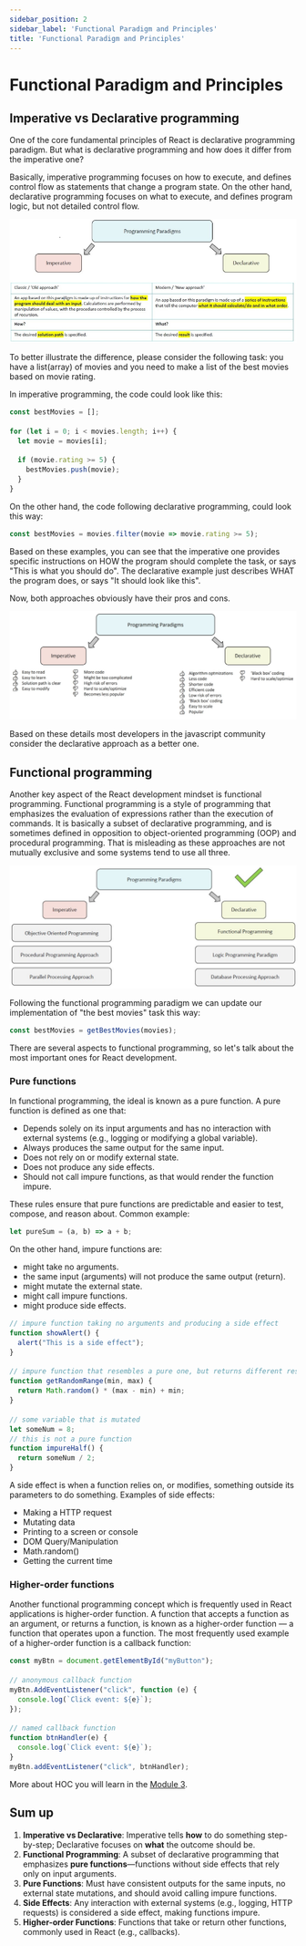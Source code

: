 ```yaml
---
sidebar_position: 2
sidebar_label: 'Functional Paradigm and Principles'
title: 'Functional Paradigm and Principles'
---
```


# Functional Paradigm and Principles

## Imperative vs Declarative programming

One of the core fundamental principles of React is declarative programming paradigm. But what is declarative programming and how does it differ from the imperative one?

Basically, imperative programming focuses on how to execute, and defines control flow as statements that change a program state.
On the other hand, declarative programming focuses on what to execute, and defines program logic, but not detailed control flow.

![Declarative vs Imperative](./images/DeclarativeVsImperative.jpg)

To better illustrate the difference, please consider the following task: you have a list(array) of movies and you need to make a list of the best movies based on movie rating.

In imperative programming, the code could look like this:

```javascript
const bestMovies = [];

for (let i = 0; i < movies.length; i++) {
  let movie = movies[i];
  
  if (movie.rating >= 5) {
    bestMovies.push(movie);
  }
}
```

On the other hand, the code following declarative programming, could look this way:

```javascript
const bestMovies = movies.filter(movie => movie.rating >= 5);
```

Based on these examples, you can see that the imperative one provides specific instructions on HOW the program should complete the task, or says "This is what you should do". The declarative example just describes WHAT the program does, or says "It should look like this".

Now, both approaches obviously have their pros and cons.

![Declarative vs Imperative](./images/DeclarativeVsImperative2.jpg)

Based on these details most developers in the javascript community consider the declarative approach as a better one.

## Functional programming

Another key aspect of the React development mindset is functional programming. Functional programming is a style of programming that emphasizes the evaluation of expressions rather than the execution of commands. It is basically a subset of declarative programming, and is sometimes defined in opposition to object-oriented programming (OOP) and procedural programming. That is misleading as these approaches are not mutually exclusive and some systems tend to use all three.

![Declarative vs Imperative](./images/DeclarativeVsImperative3.jpg)

Following the functional programming paradigm we can update our implementation of "the best movies" task this way:

```javascript
const bestMovies = getBestMovies(movies);
```

There are several aspects to functional programming, so let's talk about the most important ones for React development.

### Pure functions

In functional programming, the ideal is known as a pure function. A pure function is defined as one that:

* Depends solely on its input arguments and has no interaction with external systems (e.g., logging or modifying a global variable).
* Always produces the same output for the same input.
* Does not rely on or modify external state.
* Does not produce any side effects.
* Should not call impure functions, as that would render the function impure.


These rules ensure that pure functions are predictable and easier to test, compose, and reason about. Common example: 

```javascript
let pureSum = (a, b) => a + b;
```

On the other hand, impure functions are:

- might take no arguments.
- the same input (arguments) will not produce the same output (return).
- might mutate the external state.
- might call impure functions.
- might produce side effects.

```javascript
// impure function taking no arguments and producing a side effect
function showAlert() {
  alert("This is a side effect");
}

// impure function that resembles a pure one, but returns different result given the same inputs
function getRandomRange(min, max) {
  return Math.random() * (max - min) + min;
}

// some variable that is mutated
let someNum = 8;
// this is not a pure function
function impureHalf() {
  return someNum / 2;
}
```

A side effect is when a function relies on, or modifies, something outside its parameters to do something. Examples of side effects:

- Making a HTTP request
- Mutating data
- Printing to a screen or console
- DOM Query/Manipulation
- Math.random()
- Getting the current time


### Higher-order functions

Another functional programming concept which is frequently used in React applications is higher-order function.
A function that accepts a function as an argument, or returns a function, is known as a higher-order function — a function that operates upon a function.
The most frequently used example of a higher-order function is a callback function:

```javascript
const myBtn = document.getElementById("myButton");

// anonymous callback function
myBtn.AddEventListener("click", function (e) {
  console.log(`Click event: ${e}`);
});

// named callback function
function btnHandler(e) {
  console.log(`Click event: ${e}`);
}
myBtn.addEventListener("click", btnHandler);
```

More about HOC you will learn in the [Module 3](/react-components/higher-order-components).


## Sum up
1. **Imperative vs Declarative**: Imperative tells **how** to do something step-by-step; Declarative focuses on **what** the outcome should be.
2. **Functional Programming**: A subset of declarative programming that emphasizes **pure functions**—functions without side effects that rely only on input arguments.
3. **Pure Functions**: Must have consistent outputs for the same inputs, no external state mutations, and should avoid calling impure functions.
4. **Side Effects**: Any interaction with external systems (e.g., logging, HTTP requests) is considered a side effect, making functions impure.
5. **Higher-order Functions**: Functions that take or return other functions, commonly used in React (e.g., callbacks).
